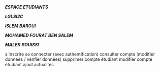 ***ESPACE ETUDIANTS***

***LGLSI2C***

***ISLEM BARGUI***

***MOHAMED FOURAT BEN SALEM***

***MALEK SOUISSI***

s'inscrire
se connecter (avec authentification)
consulter compte (modifier données / vérifier données)
supprimer compte étudiant
modifier compte étudiant
ajout actualités
